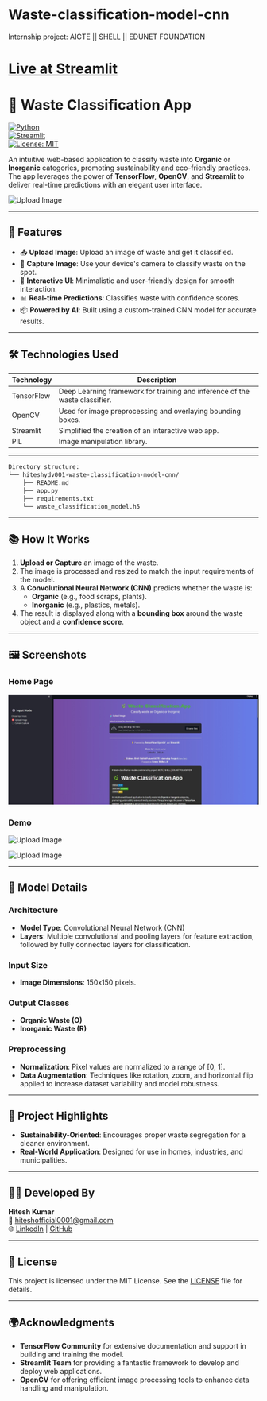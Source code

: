 # Waste-classification-model-cnn
Internship project: AICTE || SHELL || EDUNET FOUNDATION

# <a href="https://waste-classification-model-cnn.streamlit.app/" target="_blank">Live at Streamlit</a>

# 🌿 Waste Classification App  

[![Python](https://img.shields.io/badge/Python-3.12-blue.svg)](https://www.python.org/)  
[![Streamlit](https://img.shields.io/badge/Built%20With-Streamlit-brightgreen.svg)](https://streamlit.io/)  
[![License: MIT](https://img.shields.io/badge/License-MIT-yellow.svg)](https://opensource.org/licenses/MIT)  

An intuitive web-based application to classify waste into **Organic** or **Inorganic** categories, promoting sustainability and eco-friendly practices. The app leverages the power of **TensorFlow**, **OpenCV**, and **Streamlit** to deliver real-time predictions with an elegant user interface.

![Upload Image](https://github.com/Hiteshydv001/Waste-classification-model-cnn/blob/main/Untitled%20design%20(1).gif)

---

## 🌟 Features

- 📤 **Upload Image**: Upload an image of waste and get it classified.  
- 📸 **Capture Image**: Use your device's camera to classify waste on the spot.  
- 🎨 **Interactive UI**: Minimalistic and user-friendly design for smooth interaction.  
- 📊 **Real-time Predictions**: Classifies waste with confidence scores.  
- 📦 **Powered by AI**: Built using a custom-trained CNN model for accurate results.

---

## 🛠️ Technologies Used

| Technology  | Description                                                                 |
|-------------|-----------------------------------------------------------------------------|
| TensorFlow  | Deep Learning framework for training and inference of the waste classifier. |
| OpenCV      | Used for image preprocessing and overlaying bounding boxes.                 |
| Streamlit   | Simplified the creation of an interactive web app.                          |
| PIL         | Image manipulation library.                                                |

---
```
Directory structure:
└── hiteshydv001-waste-classification-model-cnn/
    ├── README.md
    ├── app.py
    ├── requirements.txt
    └── waste_classification_model.h5
```
---

## 📚 How It Works

1. **Upload or Capture** an image of the waste.
2. The image is processed and resized to match the input requirements of the model.
3. A **Convolutional Neural Network (CNN)** predicts whether the waste is:
   - **Organic** (e.g., food scraps, plants).
   - **Inorganic** (e.g., plastics, metals).
4. The result is displayed along with a **bounding box** around the waste object and a **confidence score**.

---

## 🖼️ Screenshots

### Home Page
![Home Page](https://github.com/Hiteshydv001/Waste-classification-model-cnn/blob/main/Screenshot%202024-11-26%20221913.jpg)

### Demo
![Upload Image](https://github.com/Hiteshydv001/Waste-classification-model-cnn/blob/main/Untitled%20design.gif)

![Upload Image](https://github.com/Hiteshydv001/Waste-classification-model-cnn/blob/main/Untitled%20design%20(1).gif)

---

## 🤖 Model Details

### **Architecture**
- **Model Type**: Convolutional Neural Network (CNN)
- **Layers**: Multiple convolutional and pooling layers for feature extraction, followed by fully connected layers for classification.

### **Input Size**
- **Image Dimensions**: 150x150 pixels.

### **Output Classes**
- **Organic Waste (O)**
- **Inorganic Waste (R)**

### **Preprocessing**
- **Normalization**: Pixel values are normalized to a range of [0, 1].
- **Data Augmentation**: Techniques like rotation, zoom, and horizontal flip applied to increase dataset variability and model robustness. 

---

## 🌟 Project Highlights

- **Sustainability-Oriented**: Encourages proper waste segregation for a cleaner environment.  
- **Real-World Application**: Designed for use in homes, industries, and municipalities.  

---

## 🧑‍💻 Developed By  

**Hitesh Kumar**  
📧 [hiteshofficial0001@gmail.com](mailto:hiteshofficial0001@gmail.com)  
🌐 [LinkedIn](https://www.linkedin.com/in/hitesh-kumar-aiml/) | [GitHub](https://github.com/Hiteshydv001)  

---

## 📝 License

This project is licensed under the MIT License. See the [LICENSE](LICENSE) file for details.

---

## 🌍Acknowledgments

- **TensorFlow Community** for extensive documentation and support in building and training the model.
- **Streamlit Team** for providing a fantastic framework to develop and deploy web applications.
- **OpenCV** for offering efficient image processing tools to enhance data handling and manipulation.
